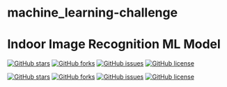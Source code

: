 # machine_learning-challenge

# Indoor Image Recognition ML Model 
<a href="https://github.com/murthymalini/machine_learning_challenge"><img alt="GitHub stars" src="https://img.shields.io/github/stars/murthymalini/machine_learning_challenge?color=yellow"></a>
<a href="https://github.com/murthymalini/machine_learning_challenge"><img alt="GitHub forks" src="https://img.shields.io/github/forks/murthymalini/machine_learning_challenge?color=yellow"></a>
<a href="https://github.com/murthymalini/machine_learning_challenge"><img alt="GitHub issues" src="https://img.shields.io/github/issues/murthymalini/machine_learning_challenge"></a>
<a href="https://github.com/murthymalini/machine_learning_challenge"><img alt="GitHub license" src="https://img.shields.io/github/license/murthymalini/machine_learning_challenge?color=red"></a>


<a href="https://github.com/Harmeet2504/full-stack-web-app-project/stargazers"><img alt="GitHub stars" src="https://img.shields.io/github/stars/Harmeet2504/full-stack-web-app-project?color=yellow"></a>
<a href="https://github.com/Harmeet2504/full-stack-web-app-project/network"><img alt="GitHub forks" src="https://img.shields.io/github/forks/Harmeet2504/full-stack-web-app-project?color=yellow"></a>
<a href="https://github.com/Harmeet2504/full-stack-web-app-project/issues"><img alt="GitHub issues" src="https://img.shields.io/github/issues/Harmeet2504/full-stack-web-app-project"></a>
<a href="https://github.com/Harmeet2504/full-stack-web-app-project"><img alt="GitHub license" src="https://img.shields.io/github/license/Harmeet2504/full-stack-web-app-project?color=red"></a>
